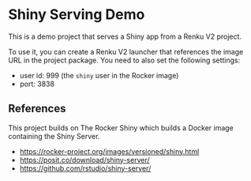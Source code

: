 # Shiny Serving Demo

This is a demo project that serves a Shiny app from a Renku V2 project.

To use it, you can create a Renku V2 launcher that references the image URL in the project package. You need to also set the following settings:

- user id: 999 (the `shiny` user in the Rocker image)
- port: 3838



## References

This project builds on The Rocker Shiny which builds a Docker image containing the Shiny Server.

- https://rocker-project.org/images/versioned/shiny.html
- https://posit.co/download/shiny-server/
- https://github.com/rstudio/shiny-server/
